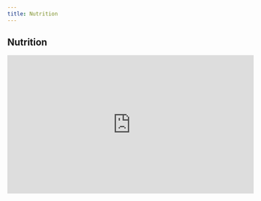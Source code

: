 ```yaml
---
title: Nutrition
---
```


## Nutrition

<iframe width="560" height="315" src="https://www.youtube.com/embed/M3K6_dne8w4" title="YouTube video player" frameborder="0" allow="accelerometer; autoplay; clipboard-write; encrypted-media; gyroscope; picture-in-picture" allowfullscreen></iframe>